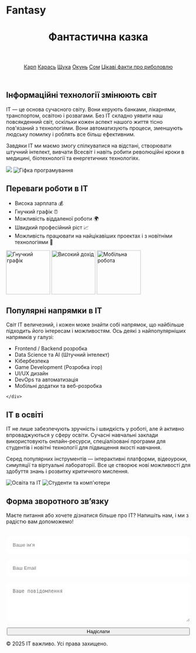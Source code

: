 # Fantasy<!DOCTYPE html>
<html lang="uk">
<head>
  <meta charset="UTF-8">
  <meta name="viewport" content="width=device-width, initial-scale=1">
  <title>Фантастична казка</title>
  <style>
    
   
  </style>
</head>
<body>

  <header>
    <h1>Фантастична казка</h1>
  </header>
  <header>
   <nav>
      <a href="#Карп">Карп</a>
      <a href="#Карась">Карась</a>
      <a href="#Щука">Щука</a>
      <a href="#Окунь">Окунь</a>
      <a href="#обоюдно">Сом</a>
      <a href="#fff">Цікаві факти про риболовлю</a>
    </nav>
  </header>

  <section>
    <h2>Інформаційні технології змінюють світ</h2>
    <p>ІТ — це основа сучасного світу. Вони керують <span class="highlight">банками, лікарнями, транспортом, освітою</span> і розвагами. Без ІТ складно уявити наш повсякденний світ, оскільки кожен аспект нашого життя тісно пов'язаний з технологіями. Вони автоматизують процеси, зменшують людську помилку і роблять все більш ефективним.</p>
    <p>Завдяки ІТ ми маємо змогу спілкуватися на відстані, створювати штучний інтелект, вивчати Всесвіт і навіть робити революційні кроки в медицині, біотехнології та енергетичних технологіях.</p>
    <div class="image-block">
      <img src="https://media.go-mother.com/uploads/2022/04/%D1%80%D0%BE%D0%B1%D0%BE%D1%82%D0%B0-%D0%B2-%D1%81%D1%84%D0%B5%D1%80%D1%96-%D0%B0%D0%B8%CC%86%D1%82%D1%96.png">
      <img src="https://adalet.com.ua/images/2021/04/12/othrr-min.jpg" alt="Гіфка програмування">
    </div>
  </section>

  <section>
    <h2>Переваги роботи в ІТ</h2>
    <ul>
      <li>Висока зарплата 💰</li>
      <li>Гнучкий графік ⏰</li>
      <li>Можливість віддаленої роботи 🌍</li>
      <li>Швидкий професійний ріст 📈</li>
      <li>Можливість працювати на найцікавіших проектах і з новітніми технологіями 🚀</li>
    </ul>
    <div class="image-block">
      <img src="https://cdn-icons-png.flaticon.com/512/1055/1055687.png" alt="Гнучкий графік" width="120">
      <img src="https://cdn-icons-png.flaticon.com/512/3595/3595455.png" alt="Високий дохід" width="120">
      <img src="https://cdn-icons-png.flaticon.com/512/3589/3589835.png" alt="Мобільна робота" width="120">
    </div>
  </section>

  <section>
    <h2>Популярні напрямки в ІТ</h2>
    <p>Світ ІТ величезний, і кожен може знайти собі напрямок, що найбільше підходить його інтересам і можливостям. Ось деякі з найпопулярніших напрямків у галузі:</p>
    <ul>
      <li>Frontend / Backend розробка</li>
      <li>Data Science та AI (Штучний інтелект)</li>
      <li>Кібербезпека</li>
      <li>Game Development (Розробка ігор)</li>
      <li>UI/UX дизайн</li>
      <li>DevOps та автоматизація</li>
      <li>Мобільні додатки та веб-розробка</li>
    </ul>
    <div class="image-block">
      
      
    </div>
  </section>

  <section>
    <h2>ІТ в освіті</h2>
    <p>ІТ не лише забезпечують зручність і швидкість у роботі, але й активно впроваджуються у сферу освіти. Сучасні навчальні заклади використовують онлайн-ресурси, спеціалізовані програми для студентів і новітні технології для підвищення якості навчання.</p>
    <p>Серед популярних інструментів — інтерактивні платформи, відеоуроки, симуляції та віртуальні лабораторії. Все це створює нові можливості для здобуття знань і розвитку критичного мислення.</p>
    <div class="image-block">
      <img src="https://molbuk.ua/uploads/posts/2021-11/1636976751_1636976756.jpeg" alt="Освіта та ІТ">
      <img src="https://cdn.pixabay.com/photo/2015/09/18/19/03/students-941236_1280.jpg" alt="Студенти та комп'ютери">
    </div>
  </section>

  <section>
    <h2>Форма зворотного зв’язку</h2>
    <p>Маєте питання або хочете дізнатися більше про ІТ? Напишіть нам, і ми з радістю вам допоможемо!</p>
    <form style="margin-top: 2rem; max-width: 500px; margin-inline: auto; display: flex; flex-direction: column; gap: 1rem;">
      <input type="text" placeholder="Ваше ім’я" required style="padding: 1rem; border-radius: 10px; border: none;">
      <input type="email" placeholder="Ваш Email" required style="padding: 1rem; border-radius: 10px; border: none;">
      <textarea rows="5" placeholder="Ваше повідомлення" style="padding: 1rem; border-radius: 10px; border: none;"></textarea>
      <button class="btn" type="submit">Надіслати</button>
    </form>
  </section>

  <footer>
    <p>© 2025 ІТ важливо. Усі права захищено.</p>
  </footer>

</body>
</html>

